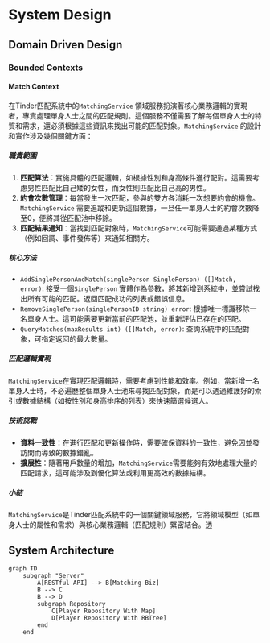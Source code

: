 # System Design

## Domain Driven Design

### Bounded Contexts

#### Match Context

在Tinder匹配系統中的`MatchingService`
領域服務扮演著核心業務邏輯的實現者，專責處理單身人士之間的匹配規則。這個服務不僅需要了解每個單身人士的特質和需求，還必須根據這些資訊來找出可能的匹配對象。`MatchingService`
的設計和實作涉及幾個關鍵方面：

##### 職責範圍

1. **匹配算法**：實施具體的匹配邏輯，如根據性別和身高條件進行配對。這需要考慮男性匹配比自己矮的女性，而女性則匹配比自己高的男性。
2. **約會次數管理**：每當發生一次匹配，參與的雙方各消耗一次想要約會的機會。`MatchingService`
   需要追蹤和更新這個數據，一旦任一單身人士的約會次數降至0，便將其從匹配池中移除。
3. **匹配結果通知**：當找到匹配對象時，`MatchingService`可能需要通過某種方式（例如回調、事件發佈等）來通知相關方。

##### 核心方法

- `AddSinglePersonAndMatch(singlePerson SinglePerson) ([]Match, error)`: 接受一個`SinglePerson`
  實體作為參數，將其新增到系統中，並嘗試找出所有可能的匹配。返回匹配成功的列表或錯誤信息。
- `RemoveSinglePerson(singlePersonID string) error`: 根據唯一標識移除一名單身人士。這可能需要更新當前的匹配池，並重新評估已存在的匹配。
- `QueryMatches(maxResults int) ([]Match, error)`: 查詢系統中的匹配對象，可指定返回的最大數量。

##### 匹配邏輯實現

`MatchingService`在實現匹配邏輯時，需要考慮到性能和效率。例如，當新增一名單身人士時，不必遍歷整個單身人士池來尋找匹配對象，而是可以透過維護好的索引或數據結構（如按性別和身高排序的列表）來快速篩選候選人。

##### 技術挑戰

- **資料一致性**：在進行匹配和更新操作時，需要確保資料的一致性，避免因並發訪問而導致的數據錯亂。
- **擴展性**：隨著用戶數量的增加，`MatchingService`需要能夠有效地處理大量的匹配請求，這可能涉及到優化算法或利用更高效的數據結構。

##### 小結

`MatchingService`是Tinder匹配系統中的一個關鍵領域服務，它將領域模型（如單身人士的屬性和需求）與核心業務邏輯（匹配規則）緊密結合。透

## System Architecture

```mermaid
graph TD
    subgraph "Server"
        A[RESTful API] --> B[Matching Biz]
        B --> C
        B --> D
        subgraph Repository
            C[Player Repository With Map]
            D[Player Repository With RBTree]
        end
    end
```
